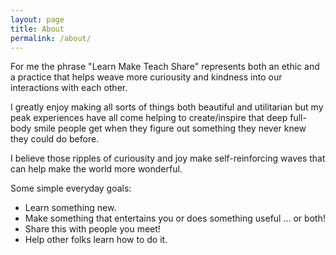 ```yaml
---
layout: page
title: About
permalink: /about/
---
```


For me the phrase "Learn Make Teach Share" represents both an ethic and a practice that
helps weave more curiousity and kindness into our interactions with each other.

I greatly enjoy making all sorts of things both beautiful and utilitarian but
my peak experiences have all come helping to create/inspire that deep full-body
smile people get when they figure out something they never knew they could do
before.

I believe those ripples of curiousity and joy make self-reinforcing waves that can help
make the world more wonderful.

Some simple everyday goals:

- Learn something new.
- Make something that entertains you or does something useful ... or both!
- Share this with people you meet!
- Help other folks learn how to do it.
